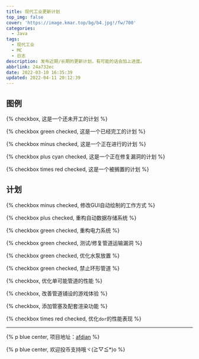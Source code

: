 ```yaml
---
title: 现代工业更新计划
top_img: false
cover: 'https://image.kmar.top/bg/b4.jpg!/fw/700'
categories:
  - Java
tags:
  - 现代工业
  - MC
  - 日志
description: 发布近期/长期的更新计划，有可能的话会加上进度。
abbrlink: 24a732ec
date: 2022-03-10 16:35:39
updated: 2022-04-11 20:12:39
---
```


## 图例

{% checkbox, 这是一个还未开工的计划 %}

{% checkbox green checked, 这是一个已经完工的计划 %}

{% checkbox minus checked, 这是一个正在进行的计划 %}

{% checkbox plus cyan checked, 这是一个正在修复漏洞的计划 %}

{% checkbox times red checked, 这是一个被搁置的计划 %}

## 计划

{% checkbox minus checked, 修改GUI自动绘制的工作方式 %}

{% checkbox plus checked, 重构自动数据存储系统 %}

{% checkbox green checked, 重构电力系统 %}

{% checkbox green checked, 测试/修复管道运输漏洞 %}

{% checkbox green checked, 优化水泵放置 %}

{% checkbox green checked, 禁止环形管道 %}

{% checkbox, 优化单可能管道的性能 %}

{% checkbox, 改善管道铺设的游戏体验 %}

{% checkbox, 添加管塞及配套渲染功能 %}

{% checkbox times red checked, 优化<code>dor</code>的性能表现 %}

---

{% p blue center, 项目地址：<a href = "https://afdian.net/@emptydreams" target="_blank">afdian</a> %}

{% p blue center, 欢迎投币支持哦ヾ(≧▽≦*)o %}
